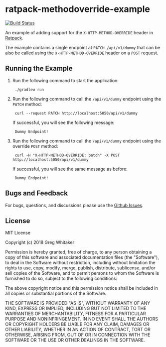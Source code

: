 # ratpack-methodoverride-example
[![Build Status](https://travis-ci.org/gregwhitaker/ratpack-methodoverride-example.svg?branch=master)](https://travis-ci.org/gregwhitaker/ratpack-methodoverride-example)

An example of adding support for the `X-HTTP-METHOD-OVERRIDE` header in [Ratpack](https://ratpack.io).

The example contains a single endpoint at `PATCH /api/v1/dummy` that can be also be called using the `X-HTTP-METHOD-OVERRIDE` header on a `POST` request.

## Running the Example
1. Run the following command to start the application:

        ./gradlew run
        
2. Run the following command to call the `/api/v1/dummy` endpoint using the `PATCH` method:

        curl --request PATCH http://localhost:5050/api/v1/dummy
        
    If successful, you will see the following message:
    
        Dummy Endpoint!

3. Run the following command to call the `/api/v1/dummy` endpoint using the override `POST` method:

        curl -H "X-HTTP-METHOD-OVERRIDE: patch" -X POST http://localhost:5050/api/v1/dummy
        
    If successful, you will see the same message as before:
    
        Dummy Endpoint!

## Bugs and Feedback
For bugs, questions, and discussions please use the [Github Issues](https://github.com/gregwhitaker/ratpack-methodoverride-example/issues).

## License
MIT License

Copyright (c) 2018 Greg Whitaker

Permission is hereby granted, free of charge, to any person obtaining a copy
of this software and associated documentation files (the "Software"), to deal
in the Software without restriction, including without limitation the rights
to use, copy, modify, merge, publish, distribute, sublicense, and/or sell
copies of the Software, and to permit persons to whom the Software is
furnished to do so, subject to the following conditions:

The above copyright notice and this permission notice shall be included in all
copies or substantial portions of the Software.

THE SOFTWARE IS PROVIDED "AS IS", WITHOUT WARRANTY OF ANY KIND, EXPRESS OR
IMPLIED, INCLUDING BUT NOT LIMITED TO THE WARRANTIES OF MERCHANTABILITY,
FITNESS FOR A PARTICULAR PURPOSE AND NONINFRINGEMENT. IN NO EVENT SHALL THE
AUTHORS OR COPYRIGHT HOLDERS BE LIABLE FOR ANY CLAIM, DAMAGES OR OTHER
LIABILITY, WHETHER IN AN ACTION OF CONTRACT, TORT OR OTHERWISE, ARISING FROM,
OUT OF OR IN CONNECTION WITH THE SOFTWARE OR THE USE OR OTHER DEALINGS IN THE
SOFTWARE.